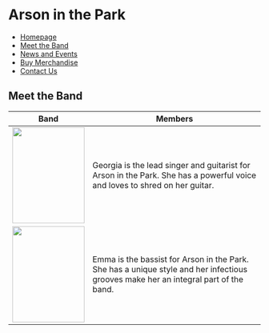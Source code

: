 # Arson in the Park
- [Homepage](index.md)
- [Meet the Band](MeetTheBand.md)
- [News and Events](NewsAndEvents.md)
- [Buy Merchandise](BuyMerchandise.md)
- [Contact Us](ContactUs.md)

## Meet the Band

| Band | Members |
|-------------------------------------------------------------------------------------------|-------------------------------------------------------------------------------------------------------------------------------------|
|<img src="https://i.postimg.cc/RCjLQhR8/Untitled-design.png"  width="144" height="192">| Georgia is the lead singer and guitarist for Arson in the Park. She has a powerful voice and loves to shred on her guitar.         |
|<img src="https://i.postimg.cc/4N6V65n7/Untitled-design-1.png"  width="144" height="192">| Emma is the bassist for Arson in the Park. She has a unique style and her infectious grooves make her an integral part of the band.|

